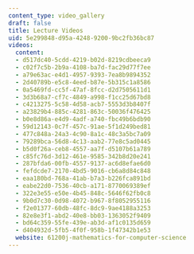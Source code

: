 ```yaml
---
content_type: video_gallery
draft: false
title: Lecture Videos
uid: 5e299848-d95a-4248-9200-9bc2fb36bc87
videos:
  content:
  - d517dc40-5cdd-4219-b02d-8219cdbeeca9
  - c02f7c5b-2b9a-4108-ba7d-fac29d77f7ee
  - a79e63ac-e4d1-4957-9393-7ea8b9894352
  - 2d40789b-e5c8-4eed-b87e-5b315c1a8586
  - 0a5469fd-cc5f-47af-8fcc-d2d7505611d1
  - 3d3b68a7-cf7c-4849-a998-f1cc25d67bd8
  - c4213275-5c58-4d58-acb7-5553d3b8407f
  - a23829b4-885c-4281-863c-50036f476425
  - b0e8d86a-e4d9-4adf-a740-fbc49b6bdb90
  - 59d12143-0c7f-457c-91ae-5f1d249bed81
  - 477c848a-24a3-4c90-8a1c-48c3a5bc7a09
  - 79289bca-56d8-4c13-aab2-77e8c5ad0445
  - b5d0f26a-ceb8-4557-aa7f-d5107b61a789
  - c85fc76d-3d12-461e-9585-342b8d20e241
  - 287bfda6-00fb-4557-9137-ac6d8efae6d0
  - fefdcde7-2170-4bd5-9016-cb6a8d84c848
  - eaa180bd-768a-41ab-b7a3-b226fca891bd
  - eabe22d0-7536-40cb-a171-8770069389ef
  - 322e3e55-e50e-4b45-848c-5646f62fb0c8
  - 9b0d7c30-0d98-4072-b967-8f8052955116
  - f2e01377-60db-48fc-8dc9-9ae4188a3253
  - 82e8e3f1-abd2-40e8-bb03-1363052f9409
  - bd64c359-55fe-439e-ab3d-af1c0135d659
  - d404932d-5fb5-4f0f-958b-1f47342b1e53
  website: 61200j-mathematics-for-computer-science
---
```

